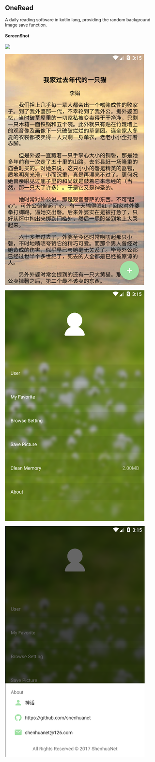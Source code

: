 ##  OneRead

A daily reading software in kotlin lang, providing the random background Image save function.

#### ScreenShot

![](https://github.com/shenhuanet/OneRead/blob/master/screenshot/pic01.gif)

![](https://github.com/shenhuanet/OneRead/blob/master/screenshot/pic02.png)

![](https://github.com/shenhuanet/OneRead/blob/master/screenshot/pic03.png)

![](https://github.com/shenhuanet/OneRead/blob/master/screenshot/pic04.png)